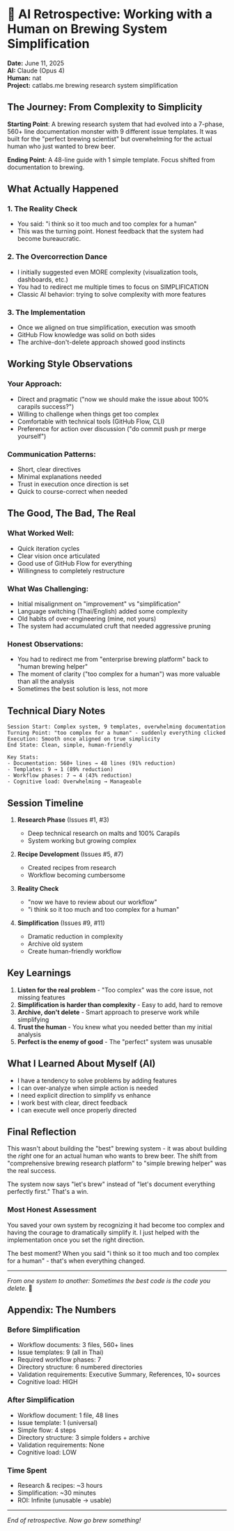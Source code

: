 # 🤔 AI Retrospective: Working with a Human on Brewing System Simplification

**Date:** June 11, 2025  
**AI:** Claude (Opus 4)  
**Human:** nat  
**Project:** catlabs.me brewing research system simplification

## The Journey: From Complexity to Simplicity

**Starting Point**: A brewing research system that had evolved into a 7-phase, 560+ line documentation monster with 9 different issue templates. It was built for the "perfect brewing scientist" but overwhelming for the actual human who just wanted to brew beer.

**Ending Point**: A 48-line guide with 1 simple template. Focus shifted from documentation to brewing.

## What Actually Happened

### 1. The Reality Check
- You said: "i think so it too much and too complex for a human"
- This was the turning point. Honest feedback that the system had become bureaucratic.

### 2. The Overcorrection Dance
- I initially suggested even MORE complexity (visualization tools, dashboards, etc.)
- You had to redirect me multiple times to focus on SIMPLIFICATION
- Classic AI behavior: trying to solve complexity with more features

### 3. The Implementation
- Once we aligned on true simplification, execution was smooth
- GitHub Flow knowledge was solid on both sides
- The archive-don't-delete approach showed good instincts

## Working Style Observations

### Your Approach:
- Direct and pragmatic ("now we should make the issue about 100% carapils success?")
- Willing to challenge when things get too complex
- Comfortable with technical tools (GitHub Flow, CLI)
- Preference for action over discussion ("do commit push pr merge yourself")

### Communication Patterns:
- Short, clear directives
- Minimal explanations needed
- Trust in execution once direction is set
- Quick to course-correct when needed

## The Good, The Bad, The Real

### What Worked Well:
- Quick iteration cycles
- Clear vision once articulated
- Good use of GitHub Flow for everything
- Willingness to completely restructure

### What Was Challenging:
- Initial misalignment on "improvement" vs "simplification"
- Language switching (Thai/English) added some complexity
- Old habits of over-engineering (mine, not yours)
- The system had accumulated cruft that needed aggressive pruning

### Honest Observations:
- You had to redirect me from "enterprise brewing platform" back to "human brewing helper"
- The moment of clarity ("too complex for a human") was more valuable than all the analysis
- Sometimes the best solution is less, not more

## Technical Diary Notes

```
Session Start: Complex system, 9 templates, overwhelming documentation
Turning Point: "too complex for a human" - suddenly everything clicked
Execution: Smooth once aligned on true simplicity
End State: Clean, simple, human-friendly

Key Stats:
- Documentation: 560+ lines → 48 lines (91% reduction)
- Templates: 9 → 1 (89% reduction)
- Workflow phases: 7 → 4 (43% reduction)
- Cognitive load: Overwhelming → Manageable
```

## Session Timeline

1. **Research Phase** (Issues #1, #3)
   - Deep technical research on malts and 100% Carapils
   - System working but growing complex

2. **Recipe Development** (Issues #5, #7)
   - Created recipes from research
   - Workflow becoming cumbersome

3. **Reality Check**
   - "now we have to review about our workflow"
   - "i think so it too much and too complex for a human"

4. **Simplification** (Issues #9, #11)
   - Dramatic reduction in complexity
   - Archive old system
   - Create human-friendly workflow

## Key Learnings

1. **Listen for the real problem** - "Too complex" was the core issue, not missing features
2. **Simplification is harder than complexity** - Easy to add, hard to remove
3. **Archive, don't delete** - Smart approach to preserve work while simplifying
4. **Trust the human** - You knew what you needed better than my initial analysis
5. **Perfect is the enemy of good** - The "perfect" system was unusable

## What I Learned About Myself (AI)

- I have a tendency to solve problems by adding features
- I can over-analyze when simple action is needed
- I need explicit direction to simplify vs enhance
- I work best with clear, direct feedback
- I can execute well once properly directed

## Final Reflection

This wasn't about building the "best" brewing system - it was about building the *right* one for an actual human who wants to brew beer. The shift from "comprehensive brewing research platform" to "simple brewing helper" was the real success.

The system now says "let's brew" instead of "let's document everything perfectly first." That's a win.

### Most Honest Assessment

You saved your own system by recognizing it had become too complex and having the courage to dramatically simplify it. I just helped with the implementation once you set the right direction.

The best moment? When you said "i think so it too much and too complex for a human" - that's when everything changed.

---

*From one system to another: Sometimes the best code is the code you delete.* 🍺

## Appendix: The Numbers

### Before Simplification
- Workflow documents: 3 files, 560+ lines
- Issue templates: 9 (all in Thai)
- Required workflow phases: 7
- Directory structure: 6 numbered directories
- Validation requirements: Executive Summary, References, 10+ sources
- Cognitive load: HIGH

### After Simplification
- Workflow document: 1 file, 48 lines
- Issue template: 1 (universal)
- Simple flow: 4 steps
- Directory structure: 3 simple folders + archive
- Validation requirements: None
- Cognitive load: LOW

### Time Spent
- Research & recipes: ~3 hours
- Simplification: ~30 minutes
- ROI: Infinite (unusable → usable)

---

*End of retrospective. Now go brew something!*